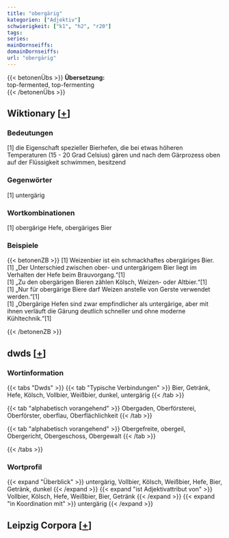 ```yaml
---
title: "obergärig"
kategorien: ["Adjektiv"]
schwierigkeit: ["k1", "h2", "r20"]
tags:
series:
mainDornseiffs:
domainDornseiffs:
url: "obergärig"
---
```


{{< betonenÜbs >}}
**Übersetzung:**  
top-fermented, top-fermenting  
{{< /betonenÜbs >}}

## Wiktionary [[+](https://de.wiktionary.org/wiki/obergärig)]

### Bedeutungen
[1] die Eigenschaft spezieller Bierhefen, die bei etwas höheren Temperaturen (15 - 20 Grad Celsius) gären und nach dem Gärprozess oben auf der Flüssigkeit schwimmen,  besitzend  

### Gegenwörter
[1] untergärig  

### Wortkombinationen
[1] obergärige Hefe, obergäriges Bier  

### Beispiele
{{< betonenZB >}}
[1] Weizenbier ist ein schmackhaftes obergäriges Bier.  
[1] „Der Unterschied zwischen ober- und untergärigem Bier liegt im Verhalten der Hefe beim Brauvorgang.“[1]  
[1] „Zu den obergärigen Bieren zählen Kölsch, Weizen- oder Altbier.“[1]  
[1] „Nur für obergärige Biere darf Weizen anstelle von Gerste verwendet werden.“[1]  
[1] „Obergärige Hefen sind zwar empfindlicher als untergärige, aber mit ihnen verläuft die Gärung deutlich schneller und ohne moderne Kühltechnik.“[1]  

{{< /betonenZB >}}


## dwds [[+](https://www.dwds.de/wb/obergärig)]

### Wortinformation
{{< tabs "Dwds" >}}
{{< tab "Typische Verbindungen" >}}
Bier, Getränk, Hefe, Kölsch, Vollbier, Weißbier, dunkel, untergärig
{{< /tab >}}

{{< tab "alphabetisch vorangehend" >}}
Obergaden, Oberförsterei, Oberförster, oberflau, Oberflächlichkeit
{{< /tab >}}

{{< tab "alphabetisch vorangehend" >}}
Obergefreite, obergeil, Obergericht, Obergeschoss, Obergewalt
{{< /tab >}}

{{< /tabs >}}

### Wortprofil
{{< expand "Überblick" >}} untergärig, Vollbier, Kölsch, Weißbier, Hefe, Bier, Getränk, dunkel {{< /expand >}}
{{< expand "ist Adjektivattribut von" >}} Vollbier, Kölsch, Hefe, Weißbier, Bier, Getränk {{< /expand >}}
{{< expand "in Koordination mit" >}} untergärig {{< /expand >}}

## Leipzig Corpora [[+](https://corpora.uni-leipzig.de/en/res?word=obergärig&corpusId=deu_newscrawl-public_2018)]

